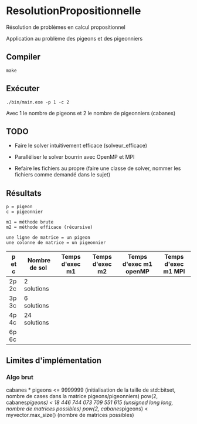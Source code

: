 # ResolutionPropositionnelle

Résolution de problèmes en calcul propositionnel

Application au problème des pigeons et des pigeonniers

## Compiler

    make

## Exécuter

    ./bin/main.exe -p 1 -c 2

Avec 1 le nombre de pigeons et 2 le nombre de pigeonniers (cabanes)

## TODO

* Faire le solver intuitivement efficace (solveur_efficace)
* Paralléliser le solver bourrin avec OpenMP et MPI

* Refaire les fichiers au propre (faire une classe de solver, nommer les fichiers comme demandé dans le sujet)

## Résultats

    p = pigeon
    c = pigeonnier

    m1 = méthode brute
    m2 = méthode efficace (récursive)

    une ligne de matrice = un pigeon
    une colonne de matrice = un pigeonnier

| p et c | Nombre de sol | Temps d'exec m1 | Temps d'exec m2 | Temps d'exec m1 openMP | Temps d'exec m1 MPI |
|--------|---------------|-----------------|-----------------|------------------------|---------------------|
| 2p 2c  | 2 solutions   |                 |                 |                        |                     |
| 3p 3c  | 6 solutions   |                 |                 |                        |                     |
| 4p 4c  | 24 solutions  |                 |                 |                        |                     |
| 6p 6c  |               |                 |                 |                        |                     |

## Limites d'implémentation

### Algo brut

cabanes * pigeons <= 9999999 (initialisation de la taille de std::bitset, nombre de cases dans la matrice pigeons/pigeonniers)
pow(2, cabanes*pigeons) < 18 446 744 073 709 551 615 (unsigned long long, nombre de matrices possibles)
pow(2, cabanes*pigeons) < myvector.max_size() (nombre de matrices possibles)
